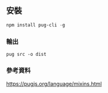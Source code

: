 ## 安裝 
``` powershell
npm install pug-cli -g
```

### 輸出
``` 
pug src -o dist
``` 

### 參考資料
https://pugjs.org/language/mixins.html